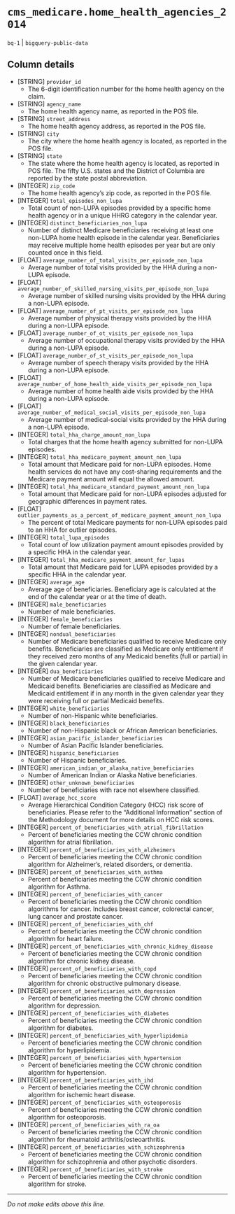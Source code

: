 # `cms_medicare.home_health_agencies_2014`
`bq-1` | `bigquery-public-data`

## Column details
* [STRING]    `provider_id`
  - The 6-digit identification number for the home health agency on the claim.
* [STRING]    `agency_name`
  - The home health agency name, as reported in the POS file.
* [STRING]    `street_address`
  - The home health agency address, as reported in the POS file.
* [STRING]    `city`
  - The city where the home health agency is located, as reported in the POS file.
* [STRING]    `state`
  - The state where the home health agency is located, as reported in POS file. The fifty U.S. states and the District of Columbia are reported by the state postal abbreviation.
* [INTEGER]   `zip_code`
  - The home health agency’s zip code, as reported in the POS file.
* [INTEGER]   `total_episodes_non_lupa`
  - Total count of non-LUPA episodes provided by a specific home health agency or in a unique HHRG category in the calendar year.
* [INTEGER]   `distinct_beneficiaries_non_lupa`
  - Number of distinct Medicare beneficiaries receiving at least one non-LUPA home health episode in the calendar year. Beneficiaries may receive multiple home health episodes per year but are only counted once in this field.
* [FLOAT]     `average_number_of_total_visits_per_episode_non_lupa`
  - Average number of total visits provided by the HHA during a non-LUPA episode.
* [FLOAT]     `average_number_of_skilled_nursing_visits_per_episode_non_lupa`
  - Average number of skilled nursing visits provided by the HHA during a non-LUPA episode.
* [FLOAT]     `average_number_of_pt_visits_per_episode_non_lupa`
  - Average number of physical therapy visits provided by the HHA during a non-LUPA episode.
* [FLOAT]     `average_number_of_ot_visits_per_episode_non_lupa`
  - Average number of occupational therapy visits provided by the HHA during a non-LUPA episode.
* [FLOAT]     `average_number_of_st_visits_per_episode_non_lupa`
  - Average number of speech therapy visits provided by the HHA during a non-LUPA episode.
* [FLOAT]     `average_number_of_home_health_aide_visits_per_episode_non_lupa`
  - Average number of home health aide visits provided by the HHA during a non-LUPA episode.
* [FLOAT]     `average_number_of_medical_social_visits_per_episode_non_lupa`
  - Average number of medical-social visits provided by the HHA during a non-LUPA episode.
* [INTEGER]   `total_hha_charge_amount_non_lupa`
  - Total charges that the home health agency submitted for non-LUPA episodes.
* [INTEGER]   `total_hha_medicare_payment_amount_non_lupa`
  - Total amount that Medicare paid for non-LUPA episodes. Home health services do not have any cost-sharing requirements and the Medicare payment amount will equal the allowed amount.
* [INTEGER]   `total_hha_medicare_standard_payment_amount_non_lupa`
  - Total amount that Medicare paid for non-LUPA episodes adjusted for geographic differences in payment rates.
* [FLOAT]     `outlier_payments_as_a_percent_of_medicare_payment_amount_non_lupa`
  - The percent of total Medicare payments for non-LUPA episodes paid to an HHA for outlier episodes.
* [INTEGER]   `total_lupa_episodes`
  - Total count of low utilization payment amount episodes provided by a specific HHA in the calendar year.
* [INTEGER]   `total_hha_medicare_payment_amount_for_lupas`
  - Total amount that Medicare paid for LUPA episodes provided by a specific HHA in the calendar year.
* [INTEGER]   `average_age`
  - Average age of beneficiaries. Beneficiary age is calculated at the end of the calendar year or at the time of death.
* [INTEGER]   `male_beneficiaries`
  - Number of male beneficiaries.
* [INTEGER]   `female_beneficiaries`
  - Number of female beneficiaries.
* [INTEGER]   `nondual_beneficiaries`
  - Number of Medicare beneficiaries qualified to receive Medicare only benefits. Beneficiaries are classified as Medicare only entitlement if they received zero months of any Medicaid benefits (full or partial) in the given calendar year.
* [INTEGER]   `dua_beneficiaries`
  - Number of Medicare beneficiaries qualified to receive Medicare and Medicaid benefits. Beneficiaries are classified as Medicare and Medicaid entitlement if in any month in the given calendar year they were receiving full or partial Medicaid benefits.
* [INTEGER]   `white_beneficiaries`
  - Number of non-Hispanic white beneficiaries.
* [INTEGER]   `black_beneficiaries`
  - Number of non-Hispanic black or African American beneficiaries.
* [INTEGER]   `asian_pacific_islander_beneficiaries`
  - Number of Asian Pacific Islander beneficiaries.
* [INTEGER]   `hispanic_beneficiaries`
  - Number of Hispanic beneficiaries.
* [INTEGER]   `american_indian_or_alaska_native_beneficiaries`
  - Number of American Indian or Alaska Native beneficiaries.
* [INTEGER]   `other_unknown_beneficiaries`
  - Number of beneficiaries with race not elsewhere classified.
* [FLOAT]     `average_hcc_score`
  - Average Hierarchical Condition Category (HCC) risk score of beneficiaries. Please refer to the “Additional Information” section of the Methodology document for more details on HCC risk scores.
* [INTEGER]   `percent_of_beneficiaries_with_atrial_fibrillation`
  - Percent of beneficiaries meeting the CCW chronic condition algorithm for atrial fibrillation.
* [INTEGER]   `percent_of_beneficiaries_with_alzheimers`
  - Percent of beneficiaries meeting the CCW chronic condition algorithm for Alzheimer’s, related disorders, or dementia.
* [INTEGER]   `percent_of_beneficiaries_with_asthma`
  - Percent of beneficiaries meeting the CCW chronic condition algorithm for Asthma.
* [INTEGER]   `percent_of_beneficiaries_with_cancer`
  - Percent of beneficiaries meeting the CCW chronic condition algorithms for cancer. Includes breast cancer, colorectal cancer, lung cancer and prostate cancer.
* [INTEGER]   `percent_of_beneficiaries_with_chf`
  - Percent of beneficiaries meeting the CCW chronic condition algorithm for heart failure.
* [INTEGER]   `percent_of_beneficiaries_with_chronic_kidney_disease`
  - Percent of beneficiaries meeting the CCW chronic condition algorithm for chronic kidney disease.
* [INTEGER]   `percent_of_beneficiaries_with_copd`
  - Percent of beneficiaries meeting the CCW chronic condition algorithm for chronic obstructive pulmonary disease.
* [INTEGER]   `percent_of_beneficiaries_with_depression`
  - Percent of beneficiaries meeting the CCW chronic condition algorithm for depression.
* [INTEGER]   `percent_of_beneficiaries_with_diabetes`
  - Percent of beneficiaries meeting the CCW chronic condition algorithm for diabetes.
* [INTEGER]   `percent_of_beneficiaries_with_hyperlipidemia`
  - Percent of beneficiaries meeting the CCW chronic condition algorithm for hyperlipidemia.
* [INTEGER]   `percent_of_beneficiaries_with_hypertension`
  - Percent of beneficiaries meeting the CCW chronic condition algorithm for hypertension.
* [INTEGER]   `percent_of_beneficiaries_with_ihd`
  - Percent of beneficiaries meeting the CCW chronic condition algorithm for ischemic heart disease.
* [INTEGER]   `percent_of_beneficiaries_with_osteoporosis`
  - Percent of beneficiaries meeting the CCW chronic condition algorithm for osteoporosis.
* [INTEGER]   `percent_of_beneficiaries_with_ra_oa`
  - Percent of beneficiaries meeting the CCW chronic condition algorithm for rheumatoid arthritis/osteoarthritis.
* [INTEGER]   `percent_of_beneficiaries_with_schizophrenia`
  - Percent of beneficiaries meeting the CCW chronic condition algorithm for schizophrenia and other psychotic disorders.
* [INTEGER]   `percent_of_beneficiaries_with_stroke`
  - Percent of beneficiaries meeting the CCW chronic condition algorithm for stroke.

-------------------------------------------------------------------------------
*Do not make edits above this line.*
